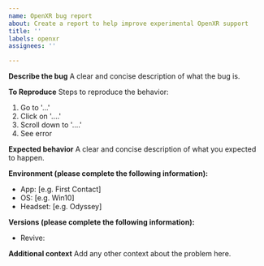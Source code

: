 ```yaml
---
name: OpenXR bug report
about: Create a report to help improve experimental OpenXR support
title: ''
labels: openxr
assignees: ''

---
```


**Describe the bug**
A clear and concise description of what the bug is.

**To Reproduce**
Steps to reproduce the behavior:
1. Go to '...'
2. Click on '....'
3. Scroll down to '....'
4. See error

**Expected behavior**
A clear and concise description of what you expected to happen.

**Environment (please complete the following information):**
 - App: [e.g. First Contact]
 - OS: [e.g. Win10]
 - Headset: [e.g. Odyssey]

**Versions (please complete the following information):**
 - Revive:

**Additional context**
Add any other context about the problem here.

